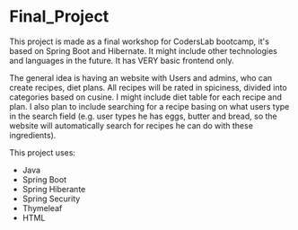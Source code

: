 <h1>Final_Project</h1>
<p>This project is made as a final workshop for CodersLab bootcamp, it's based on Spring Boot and Hibernate. It might include other technologies and languages in the future. It has VERY basic frontend only.</p>

<p>The general idea is having an website with Users and admins, who can create recipes, diet plans. All recipes will be rated in spiciness, divided into categories based on cusine.
I might include diet table for each recipe and plan. I also plan to include searching for a recipe basing on what users type in the search field (e.g. user types he has eggs, butter
and bread, so the website will automatically search for recipes he can do with these ingredients).</p>

<p>This project uses:
<ul>
<li>Java</li>
<li>Spring Boot</li>
<li>Spring Hiberante</li>
<li>Spring Security</li>
<li>Thymeleaf</li>
<li>HTML</li>
</ul></p>
